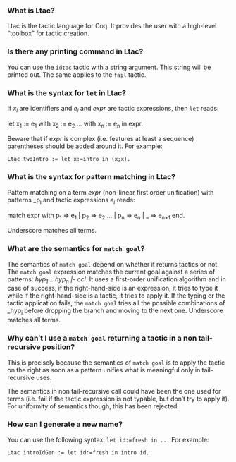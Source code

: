 ### What is Ltac?

Ltac is the tactic language for Coq. It provides the user with a high-level “toolbox” for tactic creation.

### Is there any printing command in Ltac?

You can use the `idtac` tactic with a string argument. This string will be printed out. The same applies
to the `fail` tactic.

### What is the syntax for `let` in Ltac?

If _x<sub>i</sub>_ are identifiers and _e<sub>i</sub>_ and _expr_ are tactic expressions, then `let` reads:

let x<sub>1</sub> := e<sub>1</sub> with x<sub>2</sub> := e<sub>2</sub> ... with x<sub>n</sub> := e<sub>n</sub> in expr.

Beware that if _expr_ is complex (i.e. features at least a sequence) parentheses should be added around it. For example:

```coq
Ltac twoIntro := let x:=intro in (x;x).
```

### What is the syntax for pattern matching in Ltac?

Pattern matching on a term _expr_ (non-linear first order unification) with patterns _p<sub>i</sub> and tactic expressions _e<sub>i</sub>_ reads:

match expr with p<sub>1</sub> => e<sub>1</sub> | p<sub>2</sub> => e<sub>2</sub> ... | p<sub>n</sub> => e<sub>n</sub> | _ => e<sub>n+1</sub> end.

Underscore matches all terms.

### What are the semantics for `match goal`?

The semantics of `match goal` depend on whether it returns tactics or not. The `match goal` expression matches the current goal against a series of patterns: _hyp<sub>1</sub> ...hyp<sub>n</sub> |- ccl_. It uses a first-order unification algorithm and in case of success, if the right-hand-side is an expression, it tries to type it while if the right-hand-side is a tactic, it tries to apply it. If the typing or the tactic application fails, the `match goal` tries all the possible combinations of _hyp<sub>i</sub> before dropping the branch and moving to the next one. Underscore matches all terms.

### Why can’t I use a `match goal` returning a tactic in a non tail-recursive position?

This is precisely because the semantics of `match goal` is to apply the tactic on the right as soon as a
pattern unifies what is meaningful only in tail-recursive uses.

The semantics in non tail-recursive call could have been the one used for terms (i.e. fail if the tactic
expression is not typable, but don’t try to apply it). For uniformity of semantics though, this has been
rejected.

### How can I generate a new name?
You can use the following syntax: `let id:=fresh in ...` For example:

```coq
Ltac introIdGen := let id:=fresh in intro id.
```
